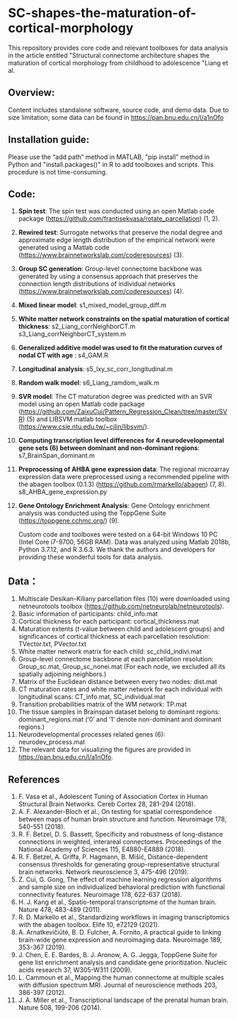 # SC-shapes-the-maturation-of-cortical-morphology
This repository provides core code and relevant toolboxes for data analysis in the article entitled "Structural connectome architecture shapes the maturation of cortical morphology from childhood to adolescence "Liang et al.

## Overview:

Content includes standalone software, source code, and demo data. Due to size limitation, some data can be found in  https://pan.bnu.edu.cn/l/a1nOfo

## Installation guide:

Please use the “add path” method in MATLAB, "pip install" method in Python and "install.packages()" in R to add toolboxes and scripts. This procedure is not time-consuming.

## Code:

1. **Spin test**: The spin test was conducted using an open Matlab code package (https://github.com/frantisekvasa/rotate_parcellation) (1, 2).

2. **Rewired test**: Surrogate networks that preserve the nodal degree and approximate edge length distribution of the empirical network were generated using a Matlab code (https://www.brainnetworkslab.com/coderesources) (3). 

3. **Group SC generation**: Group-level connectome backbone was generated by using a consensus approach that preserves the connection length distributions of individual networks (https://www.brainnetworkslab.com/coderesources) (4).

4. **Mixed linear model**: s1_mixed_model_group_diff.m

5. **White matter network constraints on the spatial maturation of cortical thickness**: s2_Liang_corrNeighborCT.m s3_Liang_corrNeighborCT_system.m

6. **Generalized additive model was used to fit the maturation curves of nodal CT with age** : s4_GAM.R 

7. **Longitudinal analysis**: s5_lxy_sc_corr_longitudinal.m

8. **Random walk model**: s6_Liang_ramdom_walk.m

9. **SVR model**: The CT maturation degree was predicted with an SVR model using an open Matlab code package (https://github.com/ZaixuCui/Pattern_Regression_Clean/tree/master/SVR) (5) and LIBSVM matlab toolbox (https://www.csie.ntu.edu.tw/~cjlin/libsvm/).

10. **Computing transcription level differences for 4 neurodevelopmental gene sets (6) between dominant and non-dominant regions**: s7_BrainSpan_dominant.m

11. **Preprocessing of AHBA gene expression data**: The regional microarray expression data were preprocessed using a recommended pipeline with the abagen toolbox (0.1.3) (https://github.com/rmarkello/abagen) (7, 8).
    s8_AHBA_gene_expression.py

12. **Gene Ontology Enrichment Analysis**: Gene Ontology enrichment analysis was conducted using the ToppGene Suite (https://toppgene.cchmc.org/) (9).

    Custom code and toolboxes were tested on a 64-bit Windows 10 PC (Intel Core i7-9700, 56GB RAM). Data was analyzed using Matlab 2018b, Python 3.7.12, and R 3.6.3. We thank the authors and developers for providing these wonderful tools for data analysis.

## Data：

1.	Multiscale Desikan-Kiliany parcellation files (10) were downloaded using netneurotools toolbox (https://github.com/netneurolab/netneurotools).
2.	Basic information of participants: child_info.mat
3.	Cortical thickness  for each participant: cortical_thickness.mat
4.	Maturation extents (*t*-value between child and adolescent groups) and significances of cortical thickness at each parcellation resolution: 
   TVector.txt, PVector.txt
5.	White matter network matrix for each child: sc_child_indivi.mat
6.	Group-level connectome backbone at each parcellation resolution:
   Group_sc.mat, Group_sc_nonei.mat (For each node, we excluded all its spatially adjoining neighbors.)
7.	Matrix of the Euclidean distance between every two nodes:
   dist.mat
8.	CT maturation rates and white matter network for each individual with longitudinal scans: CT_info.mat, SC_individual.mat
9.	Transition probabilities matrix of the WM network: TP.mat
10.	The tissue samples in Brainspan dataset belong to dominant regions:
    dominant_regions.mat (‘0’ and ‘1’ denote non-dominant and dominant regions.)
11.	Neurodevelopmental processes related genes (6): neurodev_process.mat
12.	The relevant data for visualizing the figures are  provided in  https://pan.bnu.edu.cn/l/a1nOfo.

## References
1.	F. Vasa et al., Adolescent Tuning of Association Cortex in Human Structural Brain Networks. Cereb Cortex 28, 281-294 (2018).
2.	A. F. Alexander-Bloch et al., On testing for spatial correspondence between maps of human brain structure and function. Neuroimage 178, 540-551 (2018).
3.	R. F. Betzel, D. S. Bassett, Specificity and robustness of long-distance connections in weighted, interareal connectomes. Proceedings of the National Academy of Sciences 115, E4880-E4889 (2018).
4.	R. F. Betzel, A. Griffa, P. Hagmann, B. Mišić, Distance-dependent consensus thresholds for generating group-representative structural brain networks. Network neuroscience 3, 475-496 (2019).
5.	Z. Cui, G. Gong, The effect of machine learning regression algorithms and sample size on individualized behavioral prediction with functional connectivity features. Neuroimage 178, 622-637 (2018).
6.	H. J. Kang et al., Spatio-temporal transcriptome of the human brain. Nature 478, 483-489 (2011).
7.	R. D. Markello et al., Standardizing workflows in imaging transcriptomics with the abagen toolbox. Elife 10, e72129 (2021).
8.	A. Arnatkevic̆iūtė, B. D. Fulcher, A. Fornito, A practical guide to linking brain-wide gene expression and neuroimaging data. Neuroimage 189, 353-367 (2019).
9.	J. Chen, E. E. Bardes, B. J. Aronow, A. G. Jegga, ToppGene Suite for gene list enrichment analysis and candidate gene prioritization. Nucleic acids research 37, W305-W311 (2009).
10.	L. Cammoun et al., Mapping the human connectome at multiple scales with diffusion spectrum MRI. Journal of neuroscience methods 203, 386-397 (2012).
11.	J. A. Miller et al., Transcriptional landscape of the prenatal human brain. Nature 508, 199-206 (2014).

